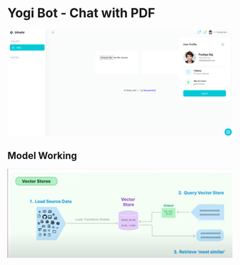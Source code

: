 <h1>Yogi Bot - Chat with PDF</h1>
<img src="home.png" />
<h2>Model Working </h2>
<img src="Demo.png" />
